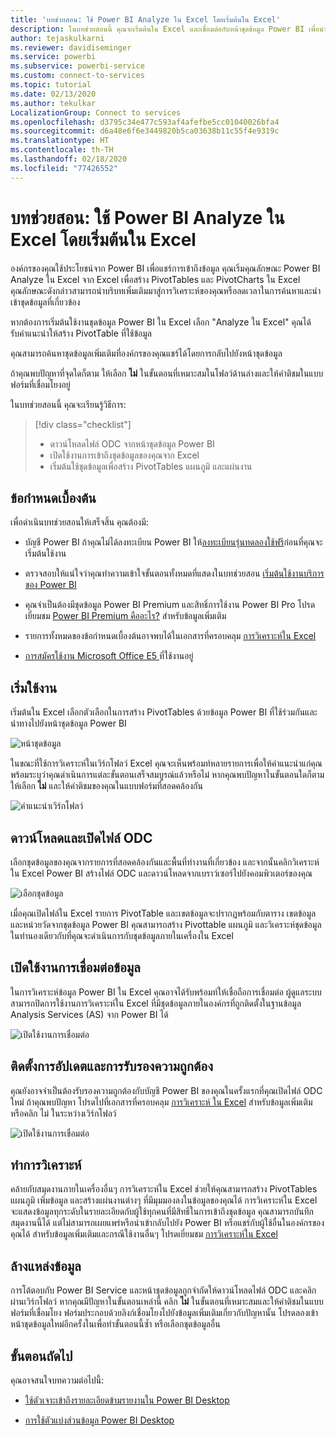 ```yaml
---
title: 'บทช่วยสอน: ใช้ Power BI Analyze ใน Excel โดยเริ่มต้นใน Excel'
description: ในบทช่วยสอนนี้ คุณจะเริ่มต้นใน Excel และเชื่อมต่อกับหน้าชุดข้อมูล Power BI เพื่อนำเข้าชุดข้อมูลไปยัง Excel
author: tejaskulkarni
ms.reviewer: davidiseminger
ms.service: powerbi
ms.subservice: powerbi-service
ms.custom: connect-to-services
ms.topic: tutorial
ms.date: 02/13/2020
ms.author: tekulkar
LocalizationGroup: Connect to services
ms.openlocfilehash: d3795c34e477c593af4afefbe5cc01040026bfa4
ms.sourcegitcommit: d6a48e6f6e3449820b5ca03638b11c55f4e9319c
ms.translationtype: HT
ms.contentlocale: th-TH
ms.lasthandoff: 02/18/2020
ms.locfileid: "77426552"
---
```

# <a name="tutorial-use-power-bi-analyze-in-excel-starting-in-excel"></a>บทช่วยสอน: ใช้ Power BI Analyze ใน Excel โดยเริ่มต้นใน Excel

องค์กรของคุณใช้ประโยชน์จาก Power BI เพื่อแชร์การเข้าถึงข้อมูล คุณเริ่มคุณลักษณะ Power BI Analyze ใน Excel จาก Excel เพื่อสร้าง PivotTables และ PivotCharts ใน Excel คุณลักษณะดังกล่าวสามารถนำบริบทเพิ่มเติมมาสู่การวิเคราะห์ของคุณหรือลดเวลาในการค้นหาและนำเข้าชุดข้อมูลที่เกี่ยวข้อง

หากต้องการเริ่มต้นใช้งานชุดข้อมูล Power BI ใน Excel เลือก "Analyze ใน Excel" คุณได้รับคำแนะนำให้สร้าง PivotTable ที่ใช้ข้อมูล  

คุณสามารถค้นหาชุดข้อมูลเพิ่มเติมที่องค์กรของคุณแชร์ได้โดยการกลับไปยังหน้าชุดข้อมูล

ถ้าคุณพบปัญหาที่จุดใดก็ตาม ให้เลือก **ไม่** ในขั้นตอนที่เหมาะสมในโฟลว์ด้านล่างและให้คำติชมในแบบฟอร์มที่เชื่อมโยงอยู่  

ในบทช่วยสอนนี้ คุณจะเรียนรู้วิธีการ:

> [!div class="checklist"]
> * ดาวน์โหลดไฟล์ ODC จากหน้าชุดข้อมูล Power BI
> * เปิดใช้งานการเข้าถึงชุดข้อมูลของคุณจาก Excel
> * เริ่มต้นใช้ชุดข้อมูลเพื่อสร้าง PivotTables แผนภูมิ และแผ่นงาน

## <a name="prerequisites"></a>ข้อกำหนดเบื้องต้น

เพื่อดำเนินบทช่วยสอนให้เสร็จสิ้น คุณต้องมี:

* บัญชี Power BI ถ้าคุณไม่ได้ลงทะเบียน Power BI ให้[ลงทะเบียนรุ่นทดลองใช้ฟรี](https://app.powerbi.com/signupredirect?pbi_source=web)ก่อนที่คุณจะเริ่มต้นใช้งาน

* ตรวจสอบให้แน่ใจว่าคุณทำความเข้าใจขั้นตอนทั้งหมดที่แสดงในบทช่วยสอน [เริ่มต้นใช้งานบริการของ Power BI](https://docs.microsoft.com/power-bi/service-get-started)

* คุณจำเป็นต้องมีชุดข้อมูล Power BI Premium และสิทธิ์การใช้งาน Power BI Pro โปรดเยี่ยมชม [Power BI Premium คืออะไร?](https://docs.microsoft.com/power-bi/service-premium-what-is) สำหรับข้อมูลเพิ่มเติม

* รายการทั้งหมดของข้อกำหนดเบื้องต้นอาจพบได้ในเอกสารที่ครอบคลุม [การวิเคราะห์ใน Excel](https://docs.microsoft.com/power-bi/service-analyze-in-excel#requirements)

* [การสมัครใช้งาน Microsoft Office E5 ](https://www.microsoft.com/microsoft-365/business/office-365-enterprise-e5-business-software?activetab=pivot%3aoverviewtab)ที่ใช้งานอยู่

## <a name="get-started"></a>เริ่มใช้งาน

เริ่มต้นใน Excel เลือกตัวเลือกในการสร้าง PivotTables ด้วยข้อมูล Power BI ที่ใช้ร่วมกันและนำทางไปยังหน้าชุดข้อมูล Power BI

![หน้าชุดข้อมูล](media/service-tutorial-analyze-in-excel/tutorial-analyze-in-excel-01.png)

ในขณะที่ใช้การวิเคราะห์ในเวิร์กโฟลว์ Excel คุณจะเห็นพร้อมท์หลายรายการเพื่อให้คำแนะนำแก่คุณ พร้อมระบุว่าคุณดำเนินการแต่ละขั้นตอนเสร็จสมบูรณ์แล้วหรือไม่ หากคุณพบปัญหาในขั้นตอนใดก็ตามให้เลือก **ไม่** และให้คำติชมของคุณในแบบฟอร์มที่สอดคล้องกัน

![คำแนะนำเวิร์กโฟลว์](media/service-tutorial-analyze-in-excel/tutorial-analyze-in-excel-02.png)

## <a name="download-and-open-the-odc-file"></a>ดาวน์โหลดและเปิดไฟล์ ODC

เลือกชุดข้อมูลของคุณจากรายการที่สอดคล้องกันและพื้นที่ทำงานที่เกี่ยวข้อง และจากนั้นคลิกวิเคราะห์ใน Excel Power BI สร้างไฟล์ ODC และดาวน์โหลดจากเบราว์เซอร์ไปยังคอมพิวเตอร์ของคุณ

![เลือกชุดข้อมูล](media/service-tutorial-analyze-in-excel/tutorial-analyze-in-excel-03.png)

เมื่อคุณเปิดไฟล์ใน Excel รายการ PivotTable และเขตข้อมูลจะปรากฏพร้อมกับตาราง เขตข้อมูล และหน่วยวัดจากชุดข้อมูล Power BI คุณสามารถสร้าง Pivottable แผนภูมิ และวิเคราะห์ชุดข้อมูลในทำนองเดียวกับที่คุณจะดำเนินการกับชุดข้อมูลภายในเครื่องใน Excel

## <a name="enable-data-connections"></a>เปิดใช้งานการเชื่อมต่อข้อมูล

ในการวิเคราะห์ข้อมูล Power BI ใน Excel คุณอาจได้รับพร้อมท์ให้เชื่อถือการเชื่อมต่อ ผู้ดูแลระบบสามารถปิดการใช้งานการวิเคราะห์ใน Excel ที่มีชุดข้อมูลภายในองค์กรที่ถูกติดตั้งในฐานข้อมูล Analysis Services (AS) จาก Power BI ได้

![เปิดใช้งานการเชื่อมต่อ](media/service-tutorial-analyze-in-excel/tutorial-analyze-in-excel-04.png)

## <a name="install-updates-and-authenticate"></a>ติดตั้งการอัปเดตและการรับรองความถูกต้อง

คุณยังอาจจำเป็นต้องรับรองความถูกต้องกับบัญชี Power BI ของคุณในครั้งแรกที่คุณเปิดไฟล์ ODC ใหม่  ถ้าคุณพบปัญหา โปรดไปที่เอกสารที่ครอบคลุม [การวิเคราะห์ ใน Excel](https://docs.microsoft.com/power-bi/service-analyze-in-excel#sign-in-to-power-bi ) สำหรับข้อมูลเพิ่มเติมหรือคลิก ไม่ ในระหว่างเวิร์กโฟลว์

![เปิดใช้งานการเชื่อมต่อ](media/service-tutorial-analyze-in-excel/tutorial-analyze-in-excel-05.png)

## <a name="analyze-away"></a>ทำการวิเคราะห์

คล้ายกับสมุดงานภายในเครื่องอื่นๆ การวิเคราะห์ใน Excel ช่วยให้คุณสามารถสร้าง PivotTables แผนภูมิ เพิ่มข้อมูล และสร้างแผ่นงานต่างๆ ที่มีมุมมองลงในข้อมูลของคุณได้ การวิเคราะห์ใน Excel จะแสดงข้อมูลทุกระดับในรายละเอียดกับผู้ใช้ทุกคนที่มีสิทธิ์ในการเข้าถึงชุดข้อมูล คุณสามารถบันทึกสมุดงานนี้ได้ แต่ไม่สามารถเผยแพร่หรือนำเข้ากลับไปยัง Power BI หรือแชร์กับผู้ใช้อื่นในองค์กรของคุณได้ สำหรับข้อมูลเพิ่มเติมและกรณีใช้งานอื่นๆ โปรดเยี่ยมชม [การวิเคราะห์ใน Excel](https://docs.microsoft.com/power-bi/service-analyze-in-excel#analyze-away)

## <a name="clean-up-resources"></a>ล้างแหล่งข้อมูล

การโต้ตอบกับ Power BI Service และหน้าชุดข้อมูลถูกจำกัดให้ดาวน์โหลดไฟล์ ODC และคลิกผ่านเวิร์กโฟลว์ หากคุณมีปัญหาในขั้นตอนเหล่านี้ คลิก **ไม่** ในขั้นตอนที่เหมาะสมและให้คำติชมในแบบฟอร์มที่เชื่อมโยง ฟอร์มประกอบด้วยลิงก์เชื่อมโยงไปยังข้อมูลเพิ่มเติมเกี่ยวกับปัญหานั้น โปรดลองเข้าหน้าชุดข้อมูลใหม่อีกครั้งในเพื่อทำขั้นตอนนี้ซ้ำ หรือเลือกชุดข้อมูลอื่น

## <a name="next-steps"></a>ขั้นตอนถัดไป

คุณอาจสนใจบทความต่อไปนี้:

* [ใช้ตัวเจาะเข้าถึงรายละเอียดข้ามรายงานใน Power BI Desktop](https://docs.microsoft.com/power-bi/desktop-cross-report-drill-through)

* [การใช้ตัวแบ่งส่วนข้อมูล Power BI Desktop](https://docs.microsoft.com/power-bi/visuals/power-bi-visualization-slicers)
